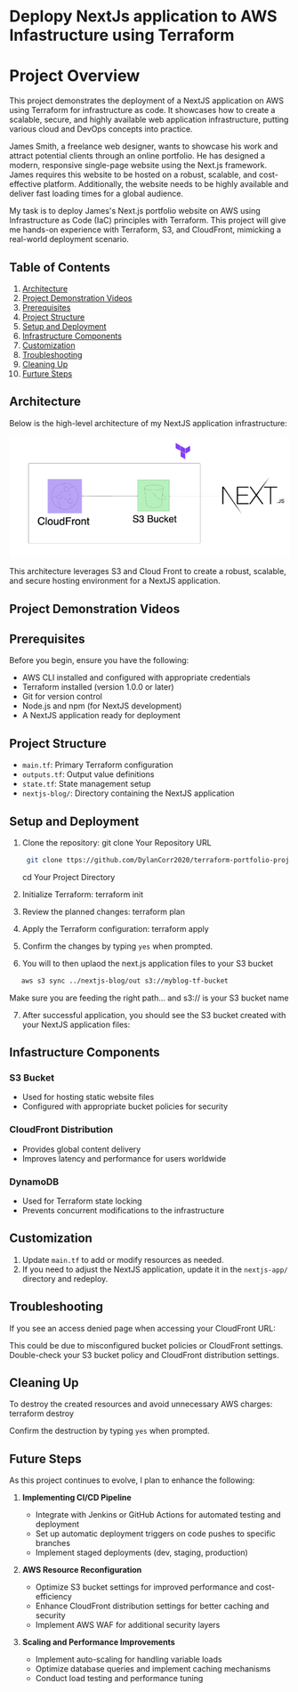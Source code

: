 # Deplopy NextJs application to AWS Infastructure using Terraform

# Project Overview

This project demonstrates the deployment of a NextJS application on AWS using Terraform for infrastructure as code. It showcases how to create a scalable, secure, and highly available web application infrastructure, putting various cloud and DevOps concepts into practice.

James Smith, a freelance web designer, wants to showcase his work and attract potential clients through an online portfolio. He has designed a modern, responsive single-page website using the Next.js framework. James requires this website to be hosted on a robust, scalable, and cost-effective platform. Additionally, the website needs to be highly available and deliver fast loading times for a global audience.

My task is to deploy James's Next.js portfolio website on AWS using Infrastructure as Code (IaC) principles with Terraform. This project will give me hands-on experience with Terraform, S3, and CloudFront, mimicking a real-world deployment scenario.

## Table of Contents

1. [Architecture](#architecture)
2. [Project Demonstration Videos](#project-demonstration-videos)
3. [Prerequisites](#prerequisites)
4. [Project Structure](#project-structure)
5. [Setup and Deployment](#setup-and-deployment)
6. [Infrastructure Components](#infrastructure-components)
7. [Customization](#customization)
8. [Troubleshooting](#troubleshooting)
9. [Cleaning Up](#cleaning-up)
10. [Furture Steps](#future-steps)

## Architecture

Below is the high-level architecture of my NextJS application infrastructure:

![Next.JS Website Architecture](./images/Diagram.png)

This architecture leverages S3 and Cloud Front to create a robust, scalable, and secure hosting environment for a NextJS application.

## Project Demonstration Videos

## Prerequisites

Before you begin, ensure you have the following:

- AWS CLI installed and configured with appropriate credentials
- Terraform installed (version 1.0.0 or later)
- Git for version control
- Node.js and npm (for NextJS development)
- A NextJS application ready for deployment

## Project Structure

- `main.tf`: Primary Terraform configuration
- `outputs.tf`: Output value definitions
- `state.tf`: State management setup
- `nextjs-blog/`: Directory containing the NextJS application

## Setup and Deployment

1. Clone the repository:
   git clone Your Repository URL

   ```bash
    git clone ttps://github.com/DylanCorr2020/terraform-portfolio-project.git
   ```

   cd Your Project Directory

2. Initialize Terraform:
   terraform init

3. Review the planned changes:
   terraform plan

4. Apply the Terraform configuration:
   terraform apply

5. Confirm the changes by typing `yes` when prompted.

6. You will to then uplaod the next.js application files to your S3 bucket

```bash
   aws s3 sync ../nextjs-blog/out s3://myblog-tf-bucket
```

Make sure you are feeding the right path... and s3:// is your S3 bucket name

7. After successful application, you should see the S3 bucket created with your NextJS application files:

## Infastructure Components

### S3 Bucket

- Used for hosting static website files
- Configured with appropriate bucket policies for security

### CloudFront Distribution

- Provides global content delivery
- Improves latency and performance for users worldwide

### DynamoDB

- Used for Terraform state locking
- Prevents concurrent modifications to the infrastructure

## Customization

1. Update `main.tf` to add or modify resources as needed.
2. If you need to adjust the NextJS application, update it in the `nextjs-app/` directory and redeploy.

## Troubleshooting

If you see an access denied page when accessing your CloudFront URL:

This could be due to misconfigured bucket policies or CloudFront settings. Double-check your S3 bucket policy and CloudFront distribution
settings.

## Cleaning Up

To destroy the created resources and avoid unnecessary AWS charges:
terraform destroy

Confirm the destruction by typing `yes` when prompted.

## Future Steps

As this project continues to evolve, I plan to enhance the following:

1. **Implementing CI/CD Pipeline**

   - Integrate with Jenkins or GitHub Actions for automated testing and deployment
   - Set up automatic deployment triggers on code pushes to specific branches
   - Implement staged deployments (dev, staging, production)

2. **AWS Resource Reconfiguration**

   - Optimize S3 bucket settings for improved performance and cost-efficiency
   - Enhance CloudFront distribution settings for better caching and security
   - Implement AWS WAF for additional security layers

3. **Scaling and Performance Improvements**
   - Implement auto-scaling for handling variable loads
   - Optimize database queries and implement caching mechanisms
   - Conduct load testing and performance tuning
